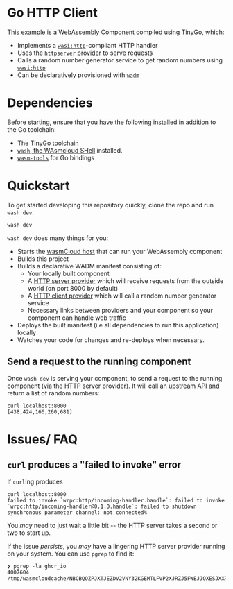 # Go HTTP Client

[This example](https://github.com/wasmCloud/go/tree/main/examples/component/http-client) is a
WebAssembly Component compiled using [TinyGo][tinygo], which:

- Implements a [`wasi:http`][wasi-http]-compliant HTTP handler
- Uses the [`httpserver` provider][httpserver-provider] to serve requests
- Calls a random number generator service to get random numbers using [`wasi:http`][wasi-http]
- Can be declaratively provisioned with [`wadm`][wadm]

[wasi-http]: https://github.com/WebAssembly/wasi-http
[httpserver-provider]: https://github.com/wasmCloud/wasmCloud/tree/main/crates/provider-http-server
[httpclient-provider]: https://github.com/wasmCloud/wasmCloud/tree/main/crates/provider-http-client
[wadm]: https://github.com/wasmCloud/wadm
[tinygo]: https://tinygo.org/getting-started/install/
[wash]:  https://wasmcloud.com/docs/ecosystem/wash/
[wasm-tools]: https://github.com/bytecodealliance/wasm-tools#installation

# Dependencies

Before starting, ensure that you have the following installed in addition to the Go toolchain:

- The [TinyGo toolchain][tinygo]
- [`wash`, the WAsmcloud SHell][wash] installed.
- [`wasm-tools`][wasm-tools] for Go bindings

# Quickstart

To get started developing this repository quickly, clone the repo and run `wash dev`:

```console
wash dev
```

`wash dev` does many things for you:

- Starts the [wasmCloud host][wasmcloud-host] that can run your WebAssembly component
- Builds this project
- Builds a declarative WADM manifest consisting of:
  - Your locally built component
  - A [HTTP server provider][httpserver-provider] which will receive requests from the outside world
    (on port 8000 by default)
  - A [HTTP client provider][httpclient-provider] which will call a random number generator service
  - Necessary links between providers and your component so your component can handle web traffic
- Deploys the built manifest (i.e all dependencies to run this application) locally
- Watches your code for changes and re-deploys when necessary.

[wasmcloud-host]: https://wasmcloud.com/docs/concepts/hosts

## Send a request to the running component

Once `wash dev` is serving your component, to send a request to the running component (via the HTTP
server provider). It will call an upstream API and return a list of random numbers:

```console
curl localhost:8000
[438,424,166,260,681]
```

# Issues/ FAQ

<summary>
<description>

## `curl` produces a "failed to invoke" error

</description>

If `curl`ing produces

```
curl localhost:8000
failed to invoke `wrpc:http/incoming-handler.handle`: failed to invoke `wrpc:http/incoming-handler@0.1.0.handle`: failed to shutdown synchronous parameter channel: not connected%
```

You *may* need to just wait a little bit -- the HTTP server takes a second or two to start up.

If the issue *persists*, you *may* have a lingering HTTP server provider running on your system. You
can use `pgrep` to find it:

```console
❯ pgrep -la ghcr_io
4007604 /tmp/wasmcloudcache/NBCBQOZPJXTJEZDV2VNY32KGEMTLFVP2XJRZJ5FWEJJOXESJXXR2RO46/ghcr_io_wasmcloud_http_server_0_23_1
```

</summary>
